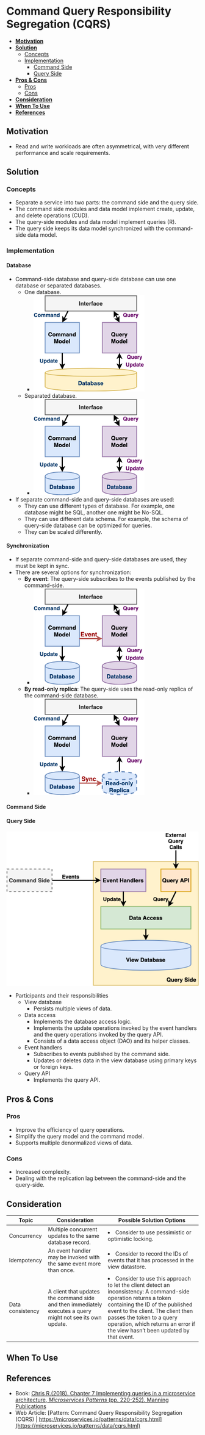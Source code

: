 # Command Query Responsibility Segregation (CQRS)

- [**Motivation**](#motivation)
- [**Solution**](#solution)
   - [Concepts](#concepts)
   - [Implementation](#implementation)
      - [Command Side](#command-side)
      - [Query Side](#query-side)
- [**Pros & Cons**](#pros--cons)
   - [Pros](#pros)
   - [Cons](#cons)
- [**Consideration**](#consideration)
- [**When To Use**](#when-to-use)
- [**References**](#references)

## Motivation
- Read and write workloads are often asymmetrical, with very different performance and scale requirements.

## Solution
### Concepts
- Separate a service into two parts: the command side and the query side.
- The command side modules and data model implement create, update, and delete operations (CUD).
- The query-side modules and data model implement queries (R).
- The query side keeps its data model synchronized with the command-side data model.

### Implementation
#### Database

- Command-side database and query-side database can use one database or separated databases.
   - One database.
      - ![](../../diagrams/png/command_query_responsibility_segregation_small_1db.png)
   - Separated database.
      - ![](../../diagrams/png/command_query_responsibility_segregation_small_2db.png)
- If separate command-side and query-side databases are used:
   - They can use different types of database. For example, one database might be SQL, another one might be No-SQL.
   - They can use different data schema. For example, the schema of query-side database can be optimized for queries.
   - They can be scaled differently.
   
#### Synchronization
- If separate command-side and query-side databases are used, they must be kept in sync.
- There are several options for synchronization:
   - **By event**: The query-side subscribes to the events published by the command-side.
      - ![](../../diagrams/png/command_query_responsibility_segregation_small_event.png)
   - **By read-only replica**: The query-side uses the read-only replica of the command-side database.
      - ![](../../diagrams/png/command_query_responsibility_segregation_small_replica.png)
   
#### Command Side
#### Query Side
![](../../diagrams/png/cqrs_query_side.png)
- Participants and their responsibilities
   - View database
      - Persists multiple views of data.
   - Data access
      - Implements the database access logic.
      - Implements the update operations invoked by the event handlers and the query operations invoked by the query API.
      - Consists of a data access object (DAO) and its helper classes.
   - Event handlers
      - Subscribes to events published by the command side.
      - Updates or deletes data in the view database using primary keys or foreign keys.
   - Query API
      - Implements the query API.

## Pros & Cons
### Pros
- Improve the efficiency of query operations. 
- Simplify the query model and the command model.
- Supports multiple denormalized views of data.

### Cons
- Increased complexity.
- Dealing with the replication lag  between the command-side and the query-side.

## Consideration
| Topic | Consideration | Possible Solution Options |
|----|-----|-----|
| Concurrency | Multiple concurrent updates to the same database record. | <li>Consider to use pessimistic or optimistic locking. |
| Idempotency | An event handler may be invoked with the same event more than once. | <li>Consider to record the IDs of events that it has processed in the view datastore. |
| Data consistency | A client that updates the command side and then immediately executes a query might not see its own update. | <li>Consider to use this approach to let the client detect an inconsistency: A command-side operation returns a token containing the ID of the published event to the client. The client then passes the token to a query operation, which returns an error if the view hasn’t been updated by that event. |

## When To Use

## References
- Book: [Chris R.(2018). Chapter 7 Implementing queries in a microservice architecture, *Microservices Patterns* (pp. 220-252). Manning Publications](https://www.manning.com/books/microservices-patterns)
- Web Article: [Pattern: Command Query Responsibility Segregation (CQRS) | https://microservices.io/patterns/data/cqrs.html](https://microservices.io/patterns/data/cqrs.html)
